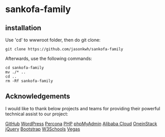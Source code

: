 # sankofa-family

## installation

Use 'cd' to wwwroot folder, then do git clone:

```{r, engine='bash', count_lines}
git clone https://github.com/jasonkwh/sankofa-family
```

Afterwards, use the following commands:

```{r, engine='bash', count_lines}
cd sankofa-family
mv ./* ..
cd ..
rm -Rf sankofa-family
```

## Acknowledgements

I would like to thank below projects and teams for providing their powerful technical assist to our project:

[GitHub](https://github.com/)
[WordPress](https://wordpress.org/)
[Percona](https://www.percona.com/)
[PHP](https://secure.php.net/)
[phpMyAdmin](https://www.phpmyadmin.net/)
[Alibaba Cloud](https://intl.aliyun.com/)
[OneinStack](https://oneinstack.com/)
[jQuery](https://jquery.com/)
[Bootstrap](https://getbootstrap.com/)
[W3Schools](http://www.w3schools.com/)
[Vegas](https://vegas.jaysalvat.com/)
